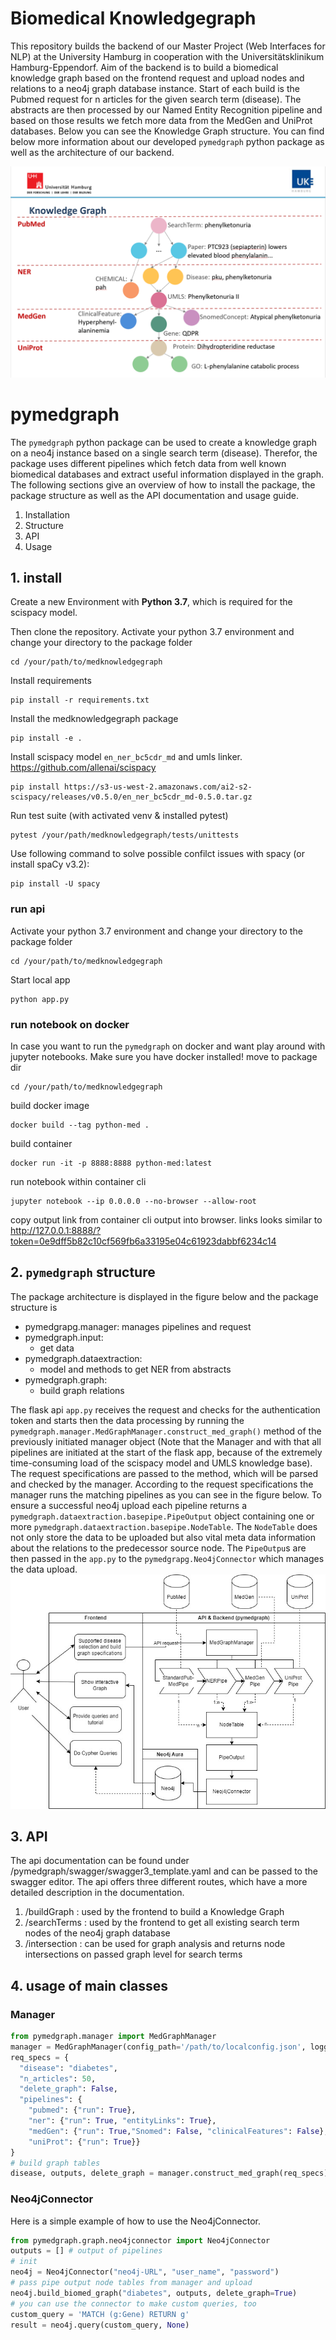 # Biomedical Knowledgegraph
This repository builds the backend of our Master Project (Web Interfaces for NLP) at the University Hamburg in
cooperation with the Universitätsklinikum Hamburg-Eppendorf. Aim of the backend is to build a biomedical knowledge graph based on the
frontend request and upload nodes and relations to a neo4j graph database instance. Start of each build is the Pubmed request
for n articles for the given search term (disease). The abstracts are then processed by our Named Entity Recognition pipeline and based on those results we fetch more data from
the MedGen and UniProt databases. Below you can see the Knowledge Graph structure. You can find below more information
about our developed `pymedgraph` python package as well as the architecture of our backend.

![Knowledge Graph Structure](static/graphStructure.png)

# pymedgraph
The `pymedgraph` python package can be used to create a knowledge graph on a neo4j instance based on a single 
search term (disease). Therefor, the package uses different pipelines which fetch data from well known biomedical databases 
and extract useful information displayed in the graph. 
The following sections give an overview of how to install the package, the package structure as well as the
API documentation and usage guide.
1. Installation
2. Structure
3. API
4. Usage

## 1. install
Create a new Environment with <b>Python 3.7</b>, which is required for the scispacy model.

Then clone the repository. 
Activate your python 3.7 environment and change your directory to the package folder
````shell
cd /your/path/to/medknowledgegraph
````
Install requirements
````shell
pip install -r requirements.txt
````
Install the medknowledgegraph package
````shell
pip install -e .
````

Install scispacy model `en_ner_bc5cdr_md` and umls linker.
https://github.com/allenai/scispacy
````shell
pip install https://s3-us-west-2.amazonaws.com/ai2-s2-scispacy/releases/v0.5.0/en_ner_bc5cdr_md-0.5.0.tar.gz
````

Run test suite (with activated venv & installed pytest)
````shell
pytest /your/path/medknowledgegraph/tests/unittests
````

Use following command to solve possible confilct issues with spacy (or install spaCy v3.2):
````
pip install -U spacy
````


### run api
Activate your python 3.7 environment and change your directory to the package folder
````shell
cd /your/path/to/medknowledgegraph
````
Start local app
````shell
python app.py
````
### run notebook on docker
In case you want to run the `pymedgraph` on docker and want play around with jupyter notebooks.
Make sure you have docker installed!
move to package dir
````shell
cd /your/path/to/medknowledgegraph
````
build docker image
````shell
docker build --tag python-med .
````
build container
```shell
docker run -it -p 8888:8888 python-med:latest
```
run notebook within container cli
````shell
jupyter notebook --ip 0.0.0.0 --no-browser --allow-root
````
copy output link from container cli output into browser.
links looks similar to http://127.0.0.1:8888/?token=0e9dff5b82c10cf569fb6a33195e04c61923dabbf6234c14

## 2. `pymedgraph` structure
The package architecture is displayed in the figure below and the package structure is

- pymedgrapg.manager: manages pipelines and request
- pymedgraph.input:
  - get data
- pymedgraph.dataextraction:
  - model and methods to get NER from abstracts
- pymedgraph.graph:
  - build graph relations

The flask api `app.py` receives the request and checks for the authentication token and starts then the data processing by running the
`pymedgraph.manager.MedGraphManager.construct_med_graph()` method of the previously initiated manager object (Note that the Manager and with that all pipelines are 
initiated at the start of the flask app, because of the extremely time-consuming load of the scispacy model and UMLS knowledge base).
The request specifications are passed to the method, which will be parsed and checked by the manager. According to the request specifications the manager runs 
the matching pipelines as you can see in the figure below. To ensure a successful neo4j upload each pipeline returns 
a `pymedgraph.dataextraction.basepipe.PipeOutput` object containing one or more `pymedgraph.dataextraction.basepipe.NodeTable`.
The `NodeTable` does not only store the data to be uploaded but also vital meta data information about the relations to 
the predecessor source node. The `PipeOutpu`s are then passed in the `app.py` to the `pymedgrapg.Neo4jConnector` which manages the data upload.
![pymedgraph Structure](static/biomedgraph-architecture.jpg)

## 3. API
The api documentation can be found under /pymedgraph/swagger/swagger3_template.yaml and can be passed to the swagger
editor. The api offers three different routes, which have a more detailed description in the documentation.
1. /buildGraph : used by the frontend to build a Knowledge Graph
2. /searchTerms : used by the frontend to get all existing search term nodes of the neo4j graph database
3. /intersection : can be used for graph analysis and returns node intersections on passed graph level for search terms

## 4. usage of main classes
### Manager
````python
from pymedgraph.manager import MedGraphManager
manager = MedGraphManager(config_path='/path/to/localconfig.json', logger=None)
req_specs = {
  "disease": "diabetes",
  "n_articles": 50,
  "delete_graph": False,
  "pipelines": {
    "pubmed": {"run": True},
    "ner": {"run": True, "entityLinks": True},
    "medGen": {"run": True,"Snomed": False, "clinicalFeatures": False},
    "uniProt": {"run": True}}
}
# build graph tables
disease, outputs, delete_graph = manager.construct_med_graph(req_specs)
````
### Neo4jConnector
Here is a simple example of how to use the Neo4jConnector.
```python
from pymedgraph.graph.neo4jconnector import Neo4jConnector
outputs = [] # output of pipelines
# init
neo4j = Neo4jConnector("neo4j-URL", "user_name", "password")
# pass pipe output node tables from manager and upload
neo4j.build_biomed_graph("diabetes", outputs, delete_graph=True)
# you can use the connector to make custom queries, too
custom_query = 'MATCH (g:Gene) RETURN g'
result = neo4j.query(custom_query, None)
```
